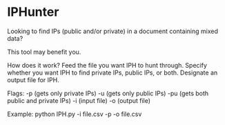 # IPHunter
Looking to find IPs (public and/or private) in a document containing mixed data?

This tool may benefit you. 

How does it work?
Feed the file you want IPH to hunt through. Specify whether you want IPH to find private IPs, public IPs, or both. Designate an output file for IPH.

Flags:
-p (gets only private IPs)
-u (gets only public IPs)
-pu (gets both public and private IPs)
-i (input file)
-o (output file)

Example:
python IPH.py -i file.csv -p -o file.csv 
